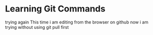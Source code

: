 # Learning Git Commands
trying again
This time i am editing from the browser on github
now i am trying without using git pull first
